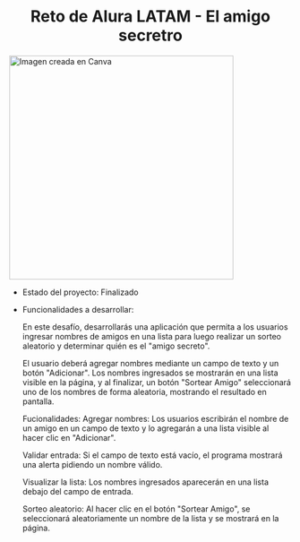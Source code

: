 <h1 align="center">Reto de Alura LATAM - El amigo secretro</h1> 

<img width= "400" alt = "Imagen creada en Canva" src= "https://github.com/user-attachments/assets/b82402cc-d56d-427c-8074-d4d9c061c5ae" align ="center">
     
- Estado del proyecto: Finalizado

- Funcionalidades a desarrollar:
     
     En este desafío, desarrollarás una aplicación que permita a los usuarios ingresar nombres de amigos en una lista para luego realizar un sorteo aleatorio y determinar quién es el "amigo secreto".

     El usuario deberá agregar nombres mediante un campo de texto y un botón "Adicionar". Los nombres ingresados se mostrarán en una lista visible en la página, y al finalizar, un botón "Sortear Amigo" seleccionará uno de los nombres de forma aleatoria, mostrando el resultado en pantalla.

     Fucionalidades:
     Agregar nombres: Los usuarios escribirán el nombre de un amigo en un campo de texto y lo agregarán a una lista visible al hacer clic en "Adicionar".

     Validar entrada: Si el campo de texto está vacío, el programa mostrará una alerta pidiendo un nombre válido.

     Visualizar la lista: Los nombres ingresados aparecerán en una lista debajo del campo de entrada.

     Sorteo aleatorio: Al hacer clic en el botón "Sortear Amigo", se seleccionará aleatoriamente un nombre de la lista y se mostrará en la página.

